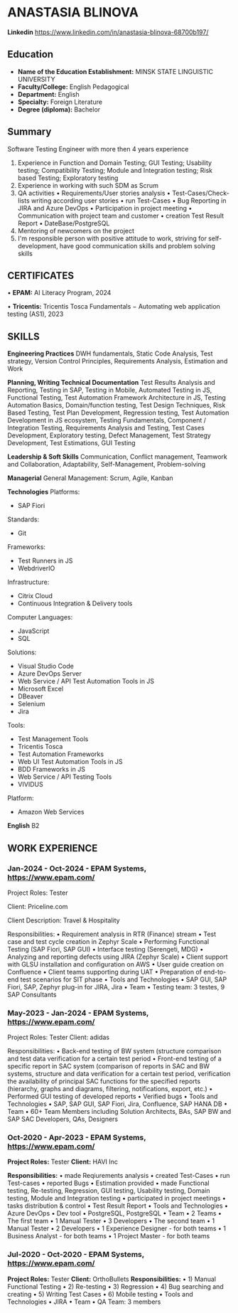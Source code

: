 # ANASTASIA BLINOVA

**Linkedin** https://www.linkedin.com/in/anastasia-blinova-68700b197/

## Education
* **Name of the Education Establishment:** MINSK STATE LINGUISTIC UNIVERSITY
* **Faculty/College:** English Pedagogical
* **Department:** English
* **Specialty:** Foreign Literature
* **Degree (diploma):** Bachelor

## Summary
Software Testing Engineer with more then 4 years experience
1. Experience in Function and Domain Testing; GUI Testing; Usability testing; Compatibility Testing; Module and Integration testing; Risk based Testing; Exploratory testing
2. Experience in working with such SDM as Scrum
3. QA activities
•	Requirements/User stories analysis
•	Test-Cases/Check-lists writing according user stories
•	run Test-Cases
•	Bug Reporting in JIRA and Azure DevOps
•	Participation in project meeting
•	Communication with project team and customer
•	creation Test Result Report
•	DateBase/PostgreSQL
4. Mentoring of newcomers on the project
5. I'm responsible person with positive attitude to work, striving for self-development, have good communication skills and problem solving skills

## CERTIFICATES
•	**EPAM:** AI Literacy Program, 2024

•	**Tricentis:** Tricentis Tosca Fundamentals − Automating web application testing (AS1), 2023

## SKILLS
**Engineering Practices**
DWH fundamentals, Static Code Analysis, Test strategy, Version Control Principles, Requirements Analysis, Estimation and Work 

**Planning, Writing Technical Documentation**
Test Results Analysis and Reporting, Testing in SAP, Testing in Mobile, Automated Testing in JS, Functional Testing, Test Automation Framework Architecture in JS, Testing Automation Basics, Domain/function testing, Test Design Techniques, Risk Based Testing, Test Plan Development, Regression testing, Test Automation Development in JS ecosystem, Testing Fundamentals, Component / Integration Testing, Requirements Analysis and Testing, Test Cases Development, Exploratory testing, Defect Management, Test Strategy Development, Test Estimations, GUI Testing

**Leadership & Soft Skills**
Communication, Conflict management, Teamwork and Collaboration, Adaptability, Self-Management, Problem-solving

**Managerial**
General Management: Scrum, Agile, Kanban

**Technologies**
Platforms: 
- SAP Fiori

Standards: 
- Git

Frameworks: 
- Test Runners in JS
- WebdriverIO

Infrastructure: 
- Citrix Cloud
- Continuous Integration & Delivery tools

Computer Languages: 
- JavaScript
- SQL

Solutions: 
- Visual Studio Code
- Azure DevOps Server
- Web Service / API Test Automation Tools in JS
- Microsoft Excel
- DBeaver
- Selenium
- Jira

Tools: 
- Test Management Tools
- Tricentis Tosca
- Test Automation Frameworks
- Web UI Test Automation Tools in JS
- BDD Frameworks in JS
- Web Service / API Testing Tools
- VIVIDUS

Platform: 
- Amazon Web Services

**English** 
B2

## WORK EXPERIENCE
### Jan-2024 - Oct-2024 - EPAM Systems, https://www.epam.com/

Project Roles: Tester

Client: Priceline.com

Client Description: Travel & Hospitality

Responsibilities: 
•	Requirement analysis in RTR (Finance) stream
•	Test case and test cycle creation in Zephyr Scale
•	Performing  Functional  Testing (SAP Fiori, SAP GUI)
•	Interface testing (Serengeti, MDG)
•	Analyzing and reporting defects using JIRA (Zephyr  Scale)
•	Client support with GLSU installation and configuration on AWS
•	User guide creation on Confluence
•	Client teams supporting during UAT
•	Preparation of end-to-end test scenarios for SIT phase
•	Tools and Technologies
•	SAP GUI, SAP Fiori, SAP, Zephyr plug-in for JIRA, Jira
•	Team
•	Testing team: 3 testes, 9 SAP Consultants

### May-2023 - Jan-2024 - EPAM Systems, https://www.epam.com/
Project Roles: Tester
Client: adidas

Responsibilities: 
•	Back-end testing of BW system (structure comparison and test data verification for a certain test period
•	Front-end testing of a specific report in SAC system (comparison of reports in SAC and BW systems, structure and data verification for a certain test period, verification the availability of principal SAC functions for the specified reports (hierarchy, graphs and diagrams, filtering, notifications, export, etc.)
•	Performed GUI testing of developed reports
•	Verified bugs
•	Tools and Technologies
•	SAP, SAP GUI, SAP Fiori, Jira, Confluence, SAP HANA DB
•	Team
•	60+ Team Members including Solution Architects, BAs, SAP BW and SAP SAC Developers, QAs, Designers

### Oct-2020 - Apr-2023 - EPAM Systems, https://www.epam.com/
**Project Roles:** Tester
**Client:** HAVI Inc

**Responsibilities:** 
•	made  Reqiurements analysis
•	created Test-Cases
•	run Test-cases
•	reported Bugs
•	Estimation provided
•	made Functional testing, Re-testing, Regression, GUI testing, Usability testing, Domain testing, Module and Integration testing
•	participated in project meetings
•	tasks distribution & control
•	Test Result Report
•	Tools and Technologies
•	Azure DevOps
•	Dev tool
•	PostgreSQL, PostgreSQL
•	Team
•	2 Teams
•	The first team
•	1 Manual Tester
•	3 Developers
•	The second team
•	1 Manual Tester
•	2 Developers
•	1 Experience Designer - for both teams
•	1 Business Analyst - for both teams
•	1 Project Master - for both teams

### Jul-2020 - Oct-2020 - EPAM Systems, https://www.epam.com/
**Project Roles:** Tester
**Client:** OrthoBullets
**Responsibilities:** 
•	1) Manual Functional Testing
•	2) Re-testing
•	3) Regression
•	4) Bug searching and creating
•	5) Writing Test Cases
•	6) Mobile testing
•	Tools and Technologies
•	JIRA
•	Team
•	QA Team: 3 members



